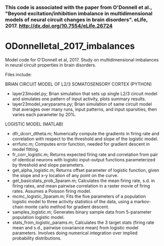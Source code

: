 
### This code is associated with the paper from O'Donnell et al., "Beyond excitation/inhibition imbalance in multidimensional models of neural circuit changes in brain disorders". eLife, 2017. http://dx.doi.org/10.7554/eLife.26724



# ODonnelletal_2017_imbalances
Model code for O'Donnell et al, 2017.
Study on multidimensional imbalances in neural circuit properties in brain disorders.

Files include:

BRIAN CIRCUIT MODEL OF L2/3 SOMATOSENSORY CORTEX (PYTHON)
- layer23model.py; Brian simulation that sets up single L2/3 circuit model and simulates one pattern of input activity, plots summary results.
- layer23model_varyparams.py; Brian simulation of same circuit model that averages over many runs, input patterns, and input sparsities, then varies each parameter by 20%.

LOGISTIC MODEL (MATLAB)
- dfr_dcorr_dtheta.m; Numerically compute the gradients in firing rate and correlation with respect to the threshold and slope of the logistic model.
- errfunc.m; Computes error function, needed for gradient descent in model fitting.
- fr_corr_logistic.m; Returns expected firing rate and correlation from pair of identical neurons with logistic input-output functions parameterized by threshold and slope parameters.
- get_alpha_logistic.m; Returns offset parameter of logistic function, given the slope and x-y location of any point on the curve.
- get_basicstats_prob_3param.m; Calculates the mean firing rate, s.d. in firing rates, and mean pairwise correlation in a raster movie of firing rates. Assumes a Poisson firing model.
- mcmc_logistic_3param.m; Fits the five parameters of a population logistic model to three activity statistics of the data, using a markov-chain monte carlo method for gradient descent.
- samples_logistic.m; Generates binary sample data from 5-parameter population logistic model.
- stats_from_logistic_params.m; Calculates the 3 target stats (firing rate mean and s.d., pairwise covariance mean) from logistic model parameters. Involves doing numerical integration over implied probability distributions.
